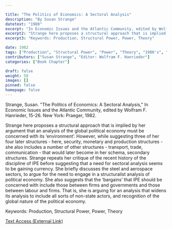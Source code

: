 ```yaml
---

title: "The Politics of Economics: A Sectoral Analysis"
description: "By Susan Strange"
datetext: "1980"
excerpt: "In Economic Issues and the Atlantic Community, edited by Wolfram F. Hanrieder, 15-26. New York: Praeger, 1982."
excerpt2: "Strange here proposes a structural approach that is implied by her argument that an analysis of the global political economy must be concerned with its ‘environment’. However, while suggesting three of her four later structures - here, security, monetary and production structures - she also includes a number of other structures - transport, trade, communication - that would later become in her schema, secondary structures. Strange repeats her critique of the recent history of the discipline of IPE before suggesting that a need for sectoral analysis seems to be gaining currency. She briefly discusses the steel and aerospace sectors, to argue for the need to engage in a structuralist analysis of political economy. She also suggests that the ‘bargains’ that IPE should be concerned with include those between firms and governments and those between labour and firms. That is, she is arguing for an analysis that widens its analysis to include all sorts of non-state actors, and recognition of the global nature of the political economy."
excerpt3: "Keywords: Production, Structural Power, Power, Theory"

date: 1982
tags: ["Production", "Structural Power", "Power", "Theory", "1980's", "Susan Strange"]
contributors: ["Susan Strange", "Editor: Wolfram F. Hanrieder"]
categories: ["Book Chapter"]

draft: false
weight: 50
images: []
pinned: false
homepage: false
---
```


Strange, Susan. "The Politics of Economics: A Sectoral Analysis," In Economic Issues and the Atlantic Community, edited by Wolfram F. Hanrieder, 15-26. New York: Praeger, 1982.

Strange here proposes a structural approach that is implied by her argument that an analysis of the global political economy must be concerned with its ‘environment’. However, while suggesting three of her four later structures - here, security, monetary and production structures - she also includes a number of other structures - transport, trade, communication - that would later become in her schema, secondary structures. Strange repeats her critique of the recent history of the discipline of IPE before suggesting that a need for sectoral analysis seems to be gaining currency. She briefly discusses the steel and aerospace sectors, to argue for the need to engage in a structuralist analysis of political economy. She also suggests that the ‘bargains’ that IPE should be concerned with include those between firms and governments and those between labour and firms. That is, she is arguing for an analysis that widens its analysis to include all sorts of non-state actors, and recognition of the global nature of the political economy.

Keywords: Production, Structural Power, Power, Theory

[Text Access (External Link)](https://www.worldcat.org/title/251367655)
